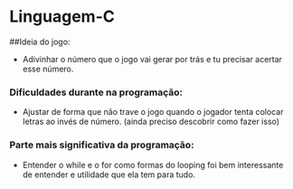 # Linguagem-C

##Ideia do jogo:

- Adivinhar o número que o jogo vai gerar por trás e tu precisar acertar esse número.

### Dificuldades durante na programação:

- Ajustar de forma que não trave o jogo quando o jogador tenta colocar letras ao invés de número. (ainda preciso descobrir como fazer isso)

### Parte mais significativa da programação:

- Entender o while e o for como formas do looping foi bem interessante de entender e utilidade que ela tem para tudo.
